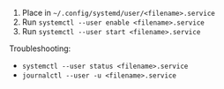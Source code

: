 1. Place in `~/.config/systemd/user/<filename>.service`
2. Run `systemctl --user enable <filename>.service`
3. Run `systemctl --user start <filename>.service`

Troubleshooting:
- `systemctl --user status <filename>.service`
- `journalctl --user -u <filename>.service`
